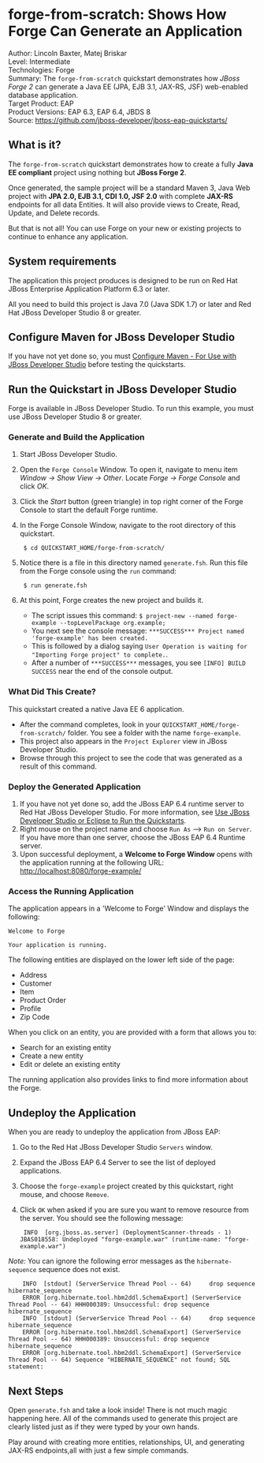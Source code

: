 forge-from-scratch: Shows How Forge Can Generate an Application
======================================================================================
Author: Lincoln Baxter, Matej Briskar  
Level: Intermediate  
Technologies: Forge  
Summary: The `forge-from-scratch` quickstart demonstrates how *JBoss Forge 2* can generate a Java EE (JPA, EJB 3.1, JAX-RS, JSF) web-enabled database application.   
Target Product: EAP  
Product Versions: EAP 6.3, EAP 6.4, JBDS 8  
Source: <https://github.com/jboss-developer/jboss-eap-quickstarts/>  

What is it?
-----------

The `forge-from-scratch` quickstart demonstrates how to create a fully **Java EE compliant** project using nothing but  **JBoss Forge 2**. 

Once generated, the sample project will be a standard Maven 3, Java Web project with **JPA 2.0, EJB 3.1, CDI 1.0, JSF 2.0** with complete **JAX-RS** endpoints for all data Entities. It will also provide views to Create, Read, Update, and Delete records.

But that is not all! You can use Forge on your new or existing projects to continue to enhance any application.

System requirements
-------------------

The application this project produces is designed to be run on Red Hat JBoss Enterprise Application Platform 6.3 or later.

All you need to build this project is Java 7.0 (Java SDK 1.7) or later and Red Hat JBoss Developer Studio 8 or greater.


Configure Maven for JBoss Developer Studio
------------------------------------------

If you have not yet done so, you must [Configure Maven - For Use with JBoss Developer Studio](https://github.com/jboss-developer/jboss-developer-shared-resources/blob/master/guides/CONFIGURE_MAVEN.md#configure-maven-for-use-with-jboss-developer-studio) before testing the quickstarts.


Run the Quickstart in JBoss Developer Studio
--------------------------------------------

Forge is available in JBoss Developer Studio. To run this example, you must use JBoss Developer Studio 8 or greater.

### Generate and Build the Application

1. Start JBoss Developer Studio.
2. Open the `Forge Console` Window. To open it, navigate to menu item _Window -> Show View -> Other_. Locate _Forge -> Forge Console_ and click _OK_. 
3. Click the _Start_ button (green triangle) in top right corner of the Forge Console to start the default Forge runtime.
4. In the Forge Console Window, navigate to the root directory of this quickstart.

        $ cd QUICKSTART_HOME/forge-from-scratch/
5. Notice there is a file in this directory named `generate.fsh`. Run this file from the Forge console using the `run` command:

        $ run generate.fsh

6. At this point, Forge creates the new project and builds it. 
    * The script issues this command: `$ project-new --named forge-example --topLevelPackage org.example;`
    * You next see the console message: `***SUCCESS*** Project named 'forge-example' has been created.`
    * This is followed by a dialog saying `User Operation is waiting for "Importing Forge project" to complete.`.
    * After a number of `***SUCCESS***` messages, you see `[INFO] BUILD SUCCESS` near the end of the console output.


### What Did This Create?

This quickstart created a native Java EE 6 application. 

* After the command completes, look in your `QUICKSTART_HOME/forge-from-scratch/` folder. You see a folder with the name `forge-example`. 
* This project also appears in the `Project Explorer` view in JBoss Developer Studio. 
* Browse through this project to see the code that was generated as a result of this command. 

### Deploy the Generated Application

1. If you have not yet done so, add the JBoss EAP 6.4 runtime server to Red Hat JBoss Developer Studio. For more information, see [Use JBoss Developer Studio or Eclipse to Run the Quickstarts](https://github.com/jboss-developer/jboss-developer-shared-resources/blob/master/guides/USE_JBDS.md).
2. Right mouse on the project name and choose `Run As` --> `Run on Server`. If you have more than one server, choose the JBoss EAP 6.4 Runtime server.
3. Upon successful deployment, a **Welcome to Forge Window** opens with the application running at the following URL: <http://localhost:8080/forge-example/>
      
### Access the Running Application

The application appears in a 'Welcome to Forge' Window and displays the following:

    Welcome to Forge
        
    Your application is running. 

The following entities are displayed on the lower left side of the page:

* Address
* Customer
* Item
* Product Order
* Profile
* Zip Code

When you click on an entity, you are provided with a form that allows you to:

* Search for an existing entity
* Create a new entity
* Edit or delete an existing entity

The running application also provides links to find more information about the Forge. 
 
 
Undeploy the Application
------------------------

When you are ready to undeploy the application from JBoss EAP:

   
1. Go to the Red Hat JBoss Developer Studio `Servers` window.
2. Expand the JBoss EAP 6.4 Server to see the list of deployed applications.
3. Choose the `forge-example` project created by this quickstart, right mouse, and choose `Remove`. 
4. Click `OK` when asked if you are sure you want to remove resource from the server. You should see the following message:

        INFO  [org.jboss.as.server] (DeploymentScanner-threads - 1) JBAS018558: Undeployed "forge-example.war" (runtime-name: "forge-example.war")


_Note:_ You can ignore the following error messages as the `hibernate-sequence` sequence does not exist.

        INFO  [stdout] (ServerService Thread Pool -- 64)     drop sequence hibernate_sequence
        ERROR [org.hibernate.tool.hbm2ddl.SchemaExport] (ServerService Thread Pool -- 64) HHH000389: Unsuccessful: drop sequence hibernate_sequence
        INFO  [stdout] (ServerService Thread Pool -- 64)     drop sequence hibernate_sequence
        ERROR [org.hibernate.tool.hbm2ddl.SchemaExport] (ServerService Thread Pool -- 64) HHH000389: Unsuccessful: drop sequence hibernate_sequence
        ERROR [org.hibernate.tool.hbm2ddl.SchemaExport] (ServerService Thread Pool -- 64) Sequence "HIBERNATE_SEQUENCE" not found; SQL statement:
 
Next Steps
-------

Open `generate.fsh` and take a look inside! There is not much magic happening here. All of the commands used to generate this project are clearly listed just as if they were typed by your own hands.

Play around with creating more entities, relationships, UI, and generating JAX-RS endpoints,all with just a few simple commands.



